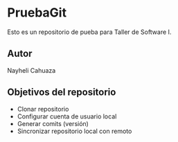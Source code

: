 # PruebaGit

Esto es un repositorio de pueba para Taller de Software I.

## Autor

Nayheli Cahuaza

## Objetivos del repositorio

* Clonar repositorio
* Configurar cuenta de usuario local
* Generar comits (versión)
* Sincronizar repositorio local con remoto